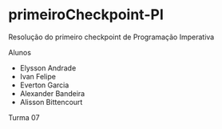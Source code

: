 # primeiroCheckpoint-PI
Resolução do primeiro checkpoint de Programação Imperativa

Alunos
- Elysson Andrade
- Ivan Felipe
- Everton Garcia
- Alexander Bandeira
- Alisson Bittencourt

Turma 07
